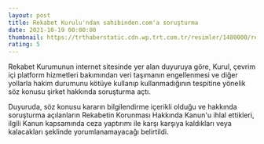 ```yaml
--- 
layout: post
title: Rekabet Kurulu'ndan sahibinden.com'a soruşturma
date: 2021-10-19 00:00:00
thumbnail: https://trthaberstatic.cdn.wp.trt.com.tr/resimler/1480000/rekabet-kurumu-1481520.jpg
rating: 5
---
```

<p>
	Rekabet Kurumunun internet sitesinde yer alan duyuruya göre, Kurul, çevrim içi platform hizmetleri bakımından veri taşımanın engellenmesi ve diğer yollarla hakim durumunu kötüye kullanıp kullanmadığının tespitine yönelik söz konusu şirket hakkında soruşturma açtı.</p>
<p>
	Duyuruda, söz konusu kararın bilgilendirme içerikli olduğu ve hakkında soruşturma açılanların Rekabetin Korunması Hakkında Kanun'u ihlal ettikleri, ilgili Kanun kapsamında ceza yaptırımı ile karşı karşıya kaldıkları veya kalacakları şeklinde yorumlanamayacağı belirtildi.</p>
